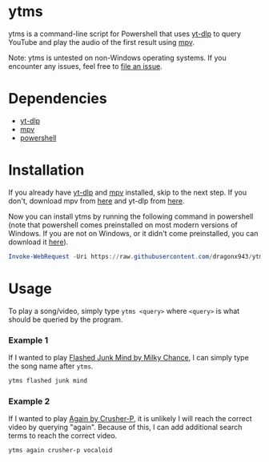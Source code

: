# ytms
ytms is a command-line script for Powershell that uses [yt-dlp](https://github.com/yt-dlp/yt-dlp) to query YouTube and play the audio of the first result using [mpv](https://github.com/mpv-player/mpv).

Note: ytms is untested on non-Windows operating systems. If you encounter any issues, feel free to [file an issue](https://github.com/Atrament1s/ytms/issues).

# Dependencies
- [yt-dlp](https://github.com/yt-dlp/yt-dlp)
- [mpv](https://github.com/mpv-player/mpv)
- [powershell](https://learn.microsoft.com/en-us/powershell/scripting/install/installing-powershell?view=powershell-7.4)

# Installation
If you already have [yt-dlp](https://github.com/yt-dlp/yt-dlp) and [mpv](https://github.com/mpv-player/mpv) installed, skip to the next step. If you don't, download mpv from [here](https://mpv.io/installation/) and yt-dlp from [here](https://github.com/yt-dlp/yt-dlp/wiki/Installation).

Now you can install ytms by running the following command in powershell (note that powershell comes preinstalled on most modern versions of Windows. If you are not on Windows, or it didn't come preinstalled, you can download it [here](https://learn.microsoft.com/en-us/powershell/scripting/install/installing-powershell?view=powershell-7.4)).
```powershell
Invoke-WebRequest -Uri https://raw.githubusercontent.com/dragonx943/ytms/master/script.ps1 | Select-Object -ExpandProperty Content | Add-Content -Path $profile
```

# Usage
To play a song/video, simply type `ytms <query>` where `<query>` is what should be queried by the program.

### Example 1
If I wanted to play [Flashed Junk Mind by Milky Chance](https://youtu.be/AaoPyfRYkb0), I can simply type the song name after `ytms`.
```powershell
ytms flashed junk mind
```

### Example 2
If I wanted to play [Again by Crusher-P](https://www.youtube.com/watch?v=jdQWia3fwMU), it is unlikely I will reach the correct video by querying "again". Because of this, I can add additional search terms to reach the correct video.
```powershell
ytms again crusher-p vocaloid
```
